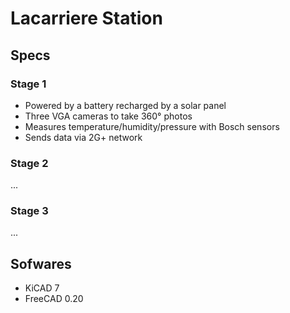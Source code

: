 # Lacarriere Station 

## Specs
### Stage 1
- Powered by a battery recharged by a solar panel
- Three VGA cameras to take 360° photos
- Measures temperature/humidity/pressure with Bosch sensors
- Sends data via 2G+ network

### Stage 2
...

### Stage 3
...

## Sofwares
- KiCAD 7
- FreeCAD 0.20
